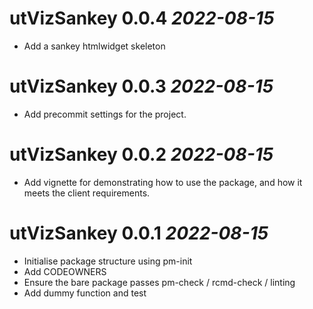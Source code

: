 # utVizSankey 0.0.4 *2022-08-15*

- Add a sankey htmlwidget skeleton

# utVizSankey 0.0.3 *2022-08-15*

- Add precommit settings for the project.

# utVizSankey 0.0.2 *2022-08-15*

- Add vignette for demonstrating how to use the package, and how it meets the client requirements.

# utVizSankey 0.0.1 *2022-08-15*

- Initialise package structure using pm-init
- Add CODEOWNERS
- Ensure the bare package passes pm-check / rcmd-check / linting
- Add dummy function and test
